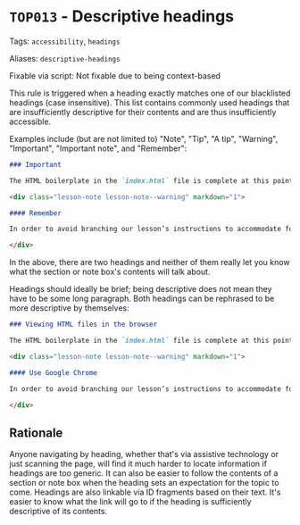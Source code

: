 # `TOP013` - Descriptive headings

Tags: `accessibility`, `headings`

Aliases: `descriptive-headings`

Fixable via script: Not fixable due to being context-based

This rule is triggered when a heading exactly matches one of our blacklisted headings (case insensitive). This list contains commonly used headings that are insufficiently descriptive for their contents and are thus insufficiently accessible.

Examples include (but are not limited to) "Note", "Tip", "A tip", "Warning", "Important", "Important note", and "Remember":

```markdown
### Important

The HTML boilerplate in the `index.html` file is complete at this point, but how do you view it in the browser? There are a couple of different options:

<div class="lesson-note lesson-note--warning" markdown="1">

#### Remember

In order to avoid branching our lesson’s instructions to accommodate for all of the differences between browsers, we are going to be using Google Chrome as our primary browser for the remainder of this course. All references to the browser will pertain specifically to Google Chrome. We strongly suggest that you use Google Chrome for all of your testing going forward.

</div>
```

In the above, there are two headings and neither of them really let you know what the section or note box's contents will talk about.

Headings should ideally be brief; being descriptive does not mean they have to be some long paragraph. Both headings can be rephrased to be more descriptive by themselves:

```markdown
### Viewing HTML files in the browser

The HTML boilerplate in the `index.html` file is complete at this point, but how do you view it in the browser? There are a couple of different options:

<div class="lesson-note lesson-note--warning" markdown="1">

#### Use Google Chrome

In order to avoid branching our lesson’s instructions to accommodate for all of the differences between browsers, we are going to be using Google Chrome as our primary browser for the remainder of this course. All references to the browser will pertain specifically to Google Chrome. We strongly suggest that you use Google Chrome for all of your testing going forward.

</div>
```

## Rationale

Anyone navigating by heading, whether that's via assistive technology or just scanning the page, will find it much harder to locate information if headings are too generic. It can also be easier to follow the contents of a section or note box when the heading sets an expectation for the topic to come. Headings are also linkable via ID fragments based on their text. It's easier to know what the link will go to if the heading is sufficiently descriptive of its contents.
